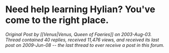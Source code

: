 # Need help learning Hylian? You've come to the right place.

_Original Post by [[Venus|Venus, Queen of Faeries]] on 2003-Aug-03. Thread contained 40 replies, received 11,476 views, and received its last post on 2009-Jun-08 -- the last thread to ever receive a post in this forum._